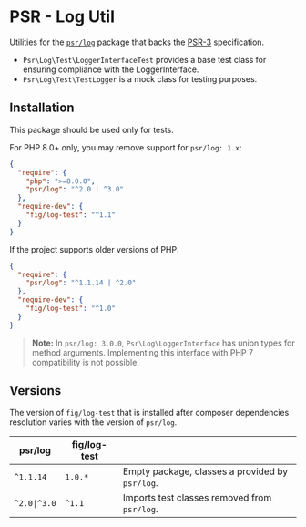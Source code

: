 # PSR - Log Util
Utilities for the [`psr/log`][] package that backs the [PSR-3][] specification.

 * `Psr\Log\Test\LoggerInterfaceTest` provides a base test class for ensuring compliance with the LoggerInterface.
 * `Psr\Log\Test\TestLogger` is a mock class for testing purposes.

## Installation

This package should be used only for tests.

For PHP 8.0+ only, you may remove support for `psr/log: 1.x`:

```json
{
  "require": {
    "php": ">=8.0.0",
    "psr/log": "^2.0 | ^3.0"
  },
  "require-dev": {
    "fig/log-test": "^1.1"
  }
}
```

If the project supports older versions of PHP:

```json
{
  "require": {
    "psr/log": "^1.1.14 | ^2.0"
  },
  "require-dev": {
    "fig/log-test": "^1.0"
  }
}
```

> **Note:** In `psr/log: 3.0.0`, `Psr\Log\LoggerInterface` has union types for method arguments.
> Implementing this interface with PHP 7 compatibility is not possible.

## Versions

The version of `fig/log-test` that is installed after composer dependencies resolution varies with the version of `psr/log`.

| psr/log       | fig/log-test |                                                 |
|---------------|---------------|-------------------------------------------------|
| `^1.1.14`     | `1.0.*`       | Empty package, classes a provided by `psr/log`. |
| `^2.0\|^3.0`  | `^1.1`        | Imports test classes removed from `psr/log`.    |

[`psr/log`]: https://packagist.org/packages/psr/log
[PSR-3]: https://www.php-fig.org/psr/psr-3/
